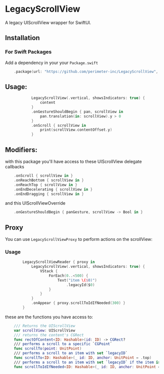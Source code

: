 # LegacyScrollView

A legacy UIScrollView wrapper for SwiftUI.

## Installation

### For Swift Packages

Add a dependency in your your `Package.swift`

```swift
    .package(url: "https://github.com/perimeter-inc/LegacyScrollView", from: "2.0.2")
```


## Usage:

```swift
            LegacyScrollView(.vertical, showsIndicators: true) {
                content
            }
            .onGestureShouldBegin { pan, scrollView in
                pan.translation(in: scrollView).y > 0
            }
            .onScroll { scrollView in
                print(scrollView.contentOffset.y)
            }
```

## Modifiers:

with this package you'll have access to these UIScrollView delegate callbacks

```swift
    .onScroll { scrollView in }
    .onReachBottom { scrollView in }
    .onReachTop { scrollView in }
    .onEndDecelerating { scrollView in }
    .onEndDragging { scrollView in }
```

and this UIScrollViewOverride

```swift
    .onGestureShouldBegin { panGesture, scrollView -> Bool in }
```

## Proxy

You can use `LegacyScrollViewProxy` to perform actions on the scrollView:

### Usage

```swift
        LegacyScrollViewReader { proxy in
            LegacyScrollView(.vertical, showsIndicators: true) {
                VStack {
                    ForEach(0..<500) {
                        Text("item \($0)")
                            .legacyId($0)
                    }
                }
            }
            .onAppear { proxy.scrollToIdIfNeeded(300) }
        }
```

these are the functions you have access to:

```swift
    /// Returns the UIScrollView
    var scrollView: UIScrollView
    /// returns the content's CGRect
    func rectOfContent<ID: Hashable>(id: ID) -> CGRect?
    /// performs a scroll to a specific `CGPoint`
    func scrollTo(point: UnitPoint)
    /// performs a scroll to an item with set `legacyID`
    func scrollTo<ID: Hashable>(_ id: ID, anchor: UnitPoint = .top)
    /// performs a scroll to an item with set `legacyID` if the item is out of the visible rect
    func scrollToIdIfNeeded<ID: Hashable>(_ id: ID, anchor: UnitPoint = .top)
```
